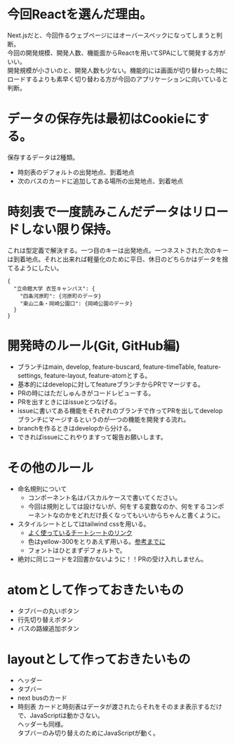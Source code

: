 # 今回Reactを選んだ理由。
Next.jsだと、今回作るウェブページにはオーバースペックになってしまうと判断。  
今回の開発規模、開発人数、機能面からReactを用いてSPAにして開発する方がいい。  
開発規模が小さいのと、開発人数も少ない。機能的には画面が切り替わった時にロードするよりも素早く切り替わる方が今回のアプリケーションに向いていると判断。  

# データの保存先は最初はCookieにする。
保存するデータは2種類。
- 時刻表のデフォルトの出発地点、到着地点  
- 次のバスのカードに追加してある場所の出発地点、到着地点  

# 時刻表で一度読みこんだデータはリロードしない限り保持。
これは型定義で解決する。一つ目のキーは出発地点。一つネストされた次のキーは到着地点。それと出来れば軽量化のために平日、休日のどちらかはデータを捨てるようにしたい。  
```
{
  "立命館大学 衣笠キャンパス": {
    "四条河原町": {河原町のデータ}
    "東山二条・岡崎公園口": {岡崎公園のデータ}
  }
}
```

# 開発時のルール(Git, GitHub編)
- ブランチはmain, develop, feature-buscard, feature-timeTable, feature-settings, feature-layout, feature-atomとする。
- 基本的にはdevelopに対してfeatureブランチからPRでマージする。
- PRの時にはただしゅんきがコードレビューする。
- PRを出すときにはissueとつなげる。
- issueに書いてある機能をそれぞれのブランチで作ってPRを出してdevelopブランチにマージするというのが一つの機能を開発する流れ。
- branchを作るときはdevelopから分ける。
- できればissueにこれやりますって報告お願いします。

# その他のルール
- 命名規則について
  - コンポーネント名はパスカルケースで書いてください。
  - 今回は規則としては設けないが、何をする変数なのか、何をするコンポーネントなのかをどれだけ長くなってもいいからちゃんと書くように。
- スタイルシートとしてはtailwind cssを用いる。 
  - [よく使っているチートシートのリンク](https://nerdcave.com/tailwind-cheat-sheet)
  - 色はyellow-300をとりあえず用いる。[参考までに](https://tailwindcss.com/docs/customizing-colors)
  - フォントはひとまずデフォルトで。
- 絶対に同じコードを2回書かないように！！PRの受け入れしません。
  
 # atomとして作っておきたいもの
 - タブバーの丸いボタン
 - 行先切り替えボタン
 - バスの路線追加ボタン
 # layoutとして作っておきたいもの
 - ヘッダー
 - タブバー
 - next busのカード
 - 時刻表
 カードと時刻表はデータが渡されたらそれをそのまま表示するだけで、JavaScriptは動かさない。  
 ヘッダーも同様。  
 タブバーのみ切り替えのためにJavaScriptが動く。  
